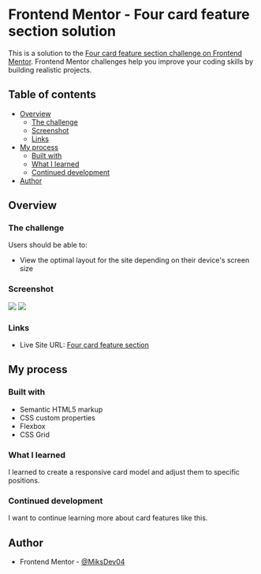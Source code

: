 # Frontend Mentor - Four card feature section solution

This is a solution to the [Four card feature section challenge on Frontend Mentor](https://www.frontendmentor.io/challenges/four-card-feature-section-weK1eFYK). Frontend Mentor challenges help you improve your coding skills by building realistic projects. 

## Table of contents

- [Overview](#overview)
  - [The challenge](#the-challenge)
  - [Screenshot](#screenshot)
  - [Links](#links)
- [My process](#my-process)
  - [Built with](#built-with)
  - [What I learned](#what-i-learned)
  - [Continued development](#continued-development)
- [Author](#author)


## Overview

### The challenge

Users should be able to:

- View the optimal layout for the site depending on their device's screen size

### Screenshot

![][./screenshot/desktop.png]
![][./screenshot/mobile.png]


### Links

- Live Site URL: [Four card feature section](https://miksdev04.github.io/four-card-feature-section/)

## My process

### Built with

- Semantic HTML5 markup
- CSS custom properties
- Flexbox
- CSS Grid


### What I learned

I learned to create a responsive card model and adjust them to specific positions.


### Continued development

I want to continue learning more about card features like this.

## Author

- Frontend Mentor - [@MiksDev04](https://www.frontendmentor.io/profile/MiksDev04)


[./screenshot/desktop.png]: ./screenshot/desktop.png
[./screenshot/mobile.png]: ./screenshot/mobile.png